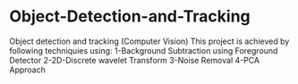 # Object-Detection-and-Tracking
Object detection and tracking (Computer Vision)
This project is achieved by following techniquies using:
1-Background Subtraction using Foreground Detector
2-2D-Discrete wavelet Transform
3-Noise Removal
4-PCA Approach

